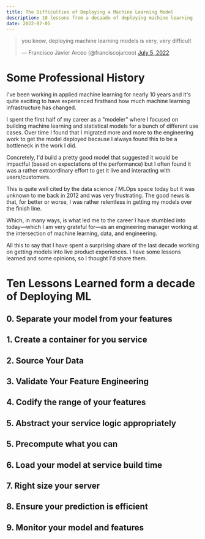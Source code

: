 ```yaml
---
title: The Difficulties of Deploying a Machine Learning Model
description: 10 lessons from a decaade of deploying machine learning
date: 2022-07-05
---
```



<blockquote class="twitter-tweet"><p lang="en" dir="ltr">you know, deploying machine learning models is very, very difficult</p>&mdash; Francisco Javier Arceo (@franciscojarceo) <a href="https://twitter.com/franciscojarceo/status/1544110672660807680?ref_src=twsrc%5Etfw">July 5, 2022</a></blockquote> <script async src="https://platform.twitter.com/widgets.js" charset="utf-8"></script>


# Some Professional History

I've been working in applied machine learning for nearly 10 years and it's quite exciting
to have experienced firsthand how much machine learning infrastructure has changed.

I spent the first half of my career as a "modeler" where I focused on building
machine learning and statistical models for a bunch of different use cases. Over
time I found that I migrated more and more to the engineering work to get the model
deployed because I always found this to be a bottleneck in the work I did.

Concretely, I'd build a pretty good model that suggested it would be impactful
(based on expectations of the performance) but I often found it was a rather
extraordinary effort to get it live and interacting with users/customers.

This is quite well cited by the data science / MLOps space today but it was
unknown to me back in 2012 and was very frustrating. The good news is that, for
better or worse, I was rather relentless in getting my models over the finish line.

Which, in many ways, is what led me to the career I have stumbled into today—which
I am very grateful for—as an engineering manager working at the intersection of
machine learning, data, and engineering.

All this to say that I have spent a surprising share of the last decade working on
getting models into live product experiences. I have some lessons learned and
some opinions, so I thought I'd share them.

# Ten Lessons Learned form a decade of Deploying ML

## 0. Separate your model from your features

## 1. Create a container for you service

## 2. Source Your Data

## 3. Validate Your Feature Engineering

## 4. Codify the range of your features

## 5. Abstract your service logic appropriately

## 5. Precompute what you can

## 6. Load your model at service build time

## 7. Right size your server

## 8. Ensure your prediction is efficient

## 9. Monitor your model and features
